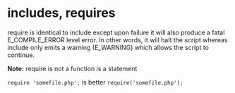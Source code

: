 # includes, requires

require is identical to include except upon failure it will also produce a fatal E_COMPILE_ERROR level error. In other words, it will halt the script whereas include only emits a warning (E_WARNING) which allows the script to continue. 

**Note:** 
require is not a function is a statement

`require 'somefile.php';` is better `require('somefile.php');`


